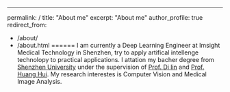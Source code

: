 ---
permalink: /
title: "About me"
excerpt: "About me"
author_profile: true
redirect_from:
  - /about/
  - /about.html
======
I am currently a Deep Learning Engineer at Imsight Medical Technology in Shenzhen, try to apply artifical intellenge technolopy to practical applications.
I attation my bacher degree from [Shenzhen University](https://www.szu.edu.cn/) under the supervision of [Prof. Di lin](http://vcc.szu.edu.cn/Di_Lin/) and [Prof. Huang Hui](http://vcc.szu.edu.cn/~huihuang). My research interestes is Computer Vision and Medical Image Analysis.
